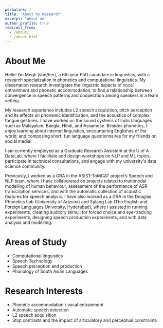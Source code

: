 ```yaml
---
permalink: /
title: "About My Research"
excerpt: "About me"
author_profile: true
redirect_from: 
  - /about/
  - /about.html
---
```

# About Me
Hello! I’m Megh (she/her), a 6th year PhD candidate in linguistics, with a research specialization in phonetics and computational linguistics. My dissertation research investigates the linguistic aspects of vocal entrainment and phonetic accommodation, to find a relationship between convergence in speech patterns and cooperation among speakers in a team setting.

My research experience includes L2 speech acquisition, pitch perception and its effects on phonemic identification, and the acoustics of complex tongue gestures. I have worked on the sound systems of Indic languages such as Malayalam, Bangla, Hindi, and Assamese. Besides phonetics, I enjoy learning about internet linguistics, encountering Englishes of the world; and composing short, fun language questionnaires for my friends on social media! 

I am currently employed as a Graduate Research Assistant at the U of A DataLab, where I facilitate and design workshops on NLP and ML topics, participate in technical consultations, and engage with my university's data science community. 

Previously, I worked as a GRA in the ASIST-ToMCAT project’s Speech and NLP team, where I have collaborated on projects related to multimodal modelling of human behaviour, assessment of the performance of ASR transcription services, and with the automatic collection of acoustic features for speech analysis. I have also worked as a GRA in the Douglas Phonetics Lab (University of Arizona) and Splang Lab (The English and Foreign Languages University, Hyderabad), where I assisted in running experiments, creating auditory stimuli for forced choice and eye-tracking experiments, designing speech production experiments, and with data analysis and modelling.


# Areas of Study

* Computational linguistics
*	Speech Technology
*	Speech perception and production
*	Phonology of South Asian Languages


# Research Interests

* Phonetic accommodation / vocal entrainment
*	Automatic speech detection
*	L2 speech acquisition
*	Stop contrasts and the impact of articulatory and perceptual constraints
